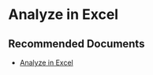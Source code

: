   <properties
	pageTitle="analyze in excel"
	description="analyze in excel"
	service="microsoft.PowerBIDedicated"
	resource="capacities"
	authors="pjfreitas"
	ms.author="pfreitas"	
	displayOrder="970"
	selfHelpType="generic"
	supportTopicIds="32628062"
	productPesIds="16334"
	cloudEnvironments="public, MoonCake, fairfax" 
	articleId="914e6d83-f461-78db-e296-ab9403dfdca6"
	ownershipId="PowerBI_PowerBI"
/>

# Analyze in Excel

## **Recommended Documents**

* [Analyze in Excel](https://docs.microsoft.com/power-bi/service-analyze-in-excel)
